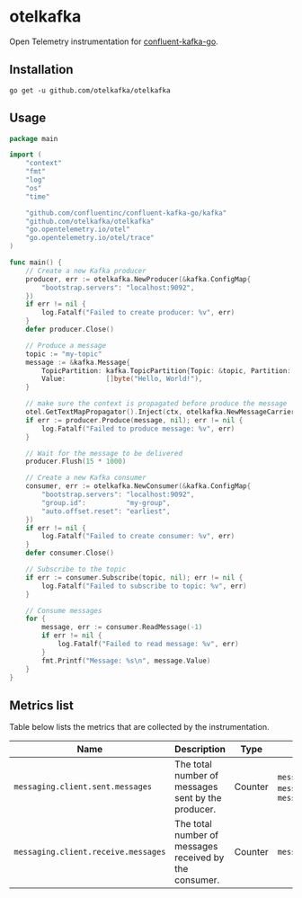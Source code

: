 # otelkafka

Open Telemetry instrumentation for [confluent-kafka-go](https://github.com/confluentinc/confluent-kafka-go).


## Installation

```shell
go get -u github.com/otelkafka/otelkafka
```

## Usage

```go
package main

import (
    "context"
    "fmt"
    "log"
    "os"
    "time"

    "github.com/confluentinc/confluent-kafka-go/kafka"
    "github.com/otelkafka/otelkafka"
    "go.opentelemetry.io/otel"
    "go.opentelemetry.io/otel/trace"
)

func main() {
    // Create a new Kafka producer
    producer, err := otelkafka.NewProducer(&kafka.ConfigMap{
        "bootstrap.servers": "localhost:9092",
    })
    if err != nil {
        log.Fatalf("Failed to create producer: %v", err)
    }
    defer producer.Close()

    // Produce a message
    topic := "my-topic"
    message := &kafka.Message{
        TopicPartition: kafka.TopicPartition{Topic: &topic, Partition: kafka.PartitionAny},
        Value:          []byte("Hello, World!"),
    }

    // make sure the context is propagated before produce the message
	otel.GetTextMapPropagator().Inject(ctx, otelkafka.NewMessageCarrier(message))
    if err := producer.Produce(message, nil); err != nil {
        log.Fatalf("Failed to produce message: %v", err)
    }

    // Wait for the message to be delivered
    producer.Flush(15 * 1000)

    // Create a new Kafka consumer
    consumer, err := otelkafka.NewConsumer(&kafka.ConfigMap{
        "bootstrap.servers": "localhost:9092",
        "group.id":          "my-group",
        "auto.offset.reset": "earliest",
    })
    if err != nil {
        log.Fatalf("Failed to create consumer: %v", err)
    }
    defer consumer.Close()

    // Subscribe to the topic
    if err := consumer.Subscribe(topic, nil); err != nil {
        log.Fatalf("Failed to subscribe to topic: %v", err)
    }

    // Consume messages
    for {
        message, err := consumer.ReadMessage(-1)
        if err != nil {
            log.Fatalf("Failed to read message: %v", err)
        }
        fmt.Printf("Message: %s\n", message.Value)
    }
}
```

## Metrics list

Table below lists the metrics that are collected by the instrumentation. 

| Name | Description | Type | Attributes |
|------|-------------|------|------------|
| `messaging.client.sent.messages` | The total number of messages sent by the producer. | Counter | `messaging.system`, `messaging.system.operation.name`, `messaging.destination.name` |
| `messaging.client.receive.messages` | The total number of messages received by the consumer. | Counter | `messaging.system` |

